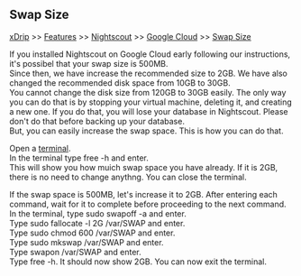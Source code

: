 ## Swap Size
[xDrip](../../README.md) >> [Features](../Features_page.md) >> [Nightscout](../Nightscout_page) >> [Google Cloud](./GoogleCloud.md) >> [Swap Size](./NS_SwapSize.md)  
  
If you installed Nightscout on Google Cloud early following our instructions, it's possibel that your swap size is 500MB.  
Since then, we have increase the recommended size to 2GB.  We have also changed the recommended disk space from 10GB to 30GB.  
You cannot change the disk size from 120GB to 30GB easily.  The only way you can do that is by stopping your virtual machine, deleting it, and creating a new one.  If you do that, you will lose your database in Nightscout.  Please don't do that before backing up your database.  
But, you can easily increase the swap space.  This is how you can do that.  
    
Open a [terminal](./Terminal).  
In the terminal type free -h and enter.  
This will show you how muich swap space you have already.  If it is 2GB, there is no need to change anythng.  You can close the terminal.  
  
If the swap space is 500MB, let's increase it to 2GB.  After entering each command, wait for it to complete before proceeding to the next command.    
In the terminal, type sudo swapoff -a and enter.  
Type sudo fallocate -l 2G /var/SWAP and enter.  
Type sudo chmod 600 /var/SWAP and enter.  
Type sudo mkswap /var/SWAP and enter.  
Type swapon /var/SWAP and enter.  
Type free -h.  It should now show 2GB.  You can now exit the terminal.  
  
